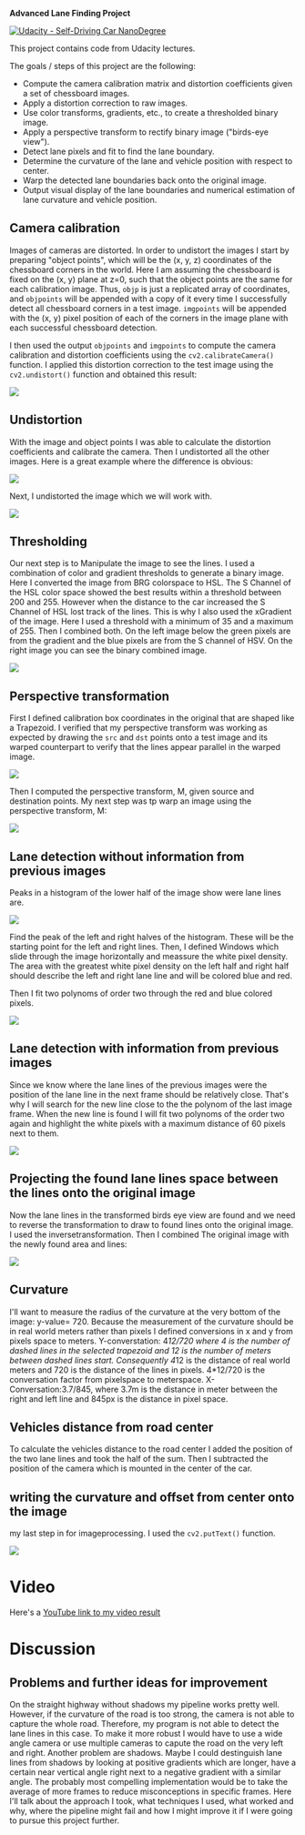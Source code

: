 **Advanced Lane Finding Project**

[![Udacity - Self-Driving Car NanoDegree](https://s3.amazonaws.com/udacity-sdc/github/shield-carnd.svg)](http://www.udacity.com/drive)

This project contains code from Udacity lectures.

The goals / steps of this project are the following:

* Compute the camera calibration matrix and distortion coefficients given a set of chessboard images.
* Apply a distortion correction to raw images.
* Use color transforms, gradients, etc., to create a thresholded binary image.
* Apply a perspective transform to rectify binary image ("birds-eye view").
* Detect lane pixels and fit to find the lane boundary.
* Determine the curvature of the lane and vehicle position with respect to center.
* Warp the detected lane boundaries back onto the original image.
* Output visual display of the lane boundaries and numerical estimation of lane curvature and vehicle position.

[//]: # (Image References)

[image1]: ./examples/undistort_output.png "Undistorted"
[image2]: ./test_images/test1.jpg "Road Transformed"
[image3]: ./examples/binary_combo_example.jpg "Binary Example"
[image4]: ./examples/warped_straight_lines.jpg "Warp Example"
[image5]: ./examples/color_fit_lines.jpg "Fit Visual"
[image6]: ./examples/example_output.jpg "Output"
[video1]: ./project_video.mp4 "Video"


## Camera calibration
Images of cameras are distorted. In order to undistort the images I start by preparing "object points", which will be the (x, y, z) coordinates of the chessboard corners in the world. Here I am assuming the chessboard is fixed on the (x, y) plane at z=0, such that the object points are the same for each calibration image.  Thus, `objp` is just a replicated array of coordinates, and `objpoints` will be appended with a copy of it every time I successfully detect all chessboard corners in a test image.  `imgpoints` will be appended with the (x, y) pixel position of each of the corners in the image plane with each successful chessboard detection.

I then used the output `objpoints` and `imgpoints` to compute the camera calibration and distortion coefficients using the `cv2.calibrateCamera()` function.  I applied this distortion correction to the test image using the `cv2.undistort()` function and obtained this result: 

![](https://github.com/christianreiser/P4-Advanced-Lane-Lines/blob/master/output_images/p.png)

## Undistortion
With the image and object points I was able to calculate the distortion coefficients and calibrate the camera.
Then I undistorted all the other images.
Here is a great example where the difference is obvious:

![](https://github.com/christianreiser/P4-Advanced-Lane-Lines/blob/master/output_images/u.png)

Next, I undistorted the image which we will work with.

![](https://github.com/christianreiser/P4-Advanced-Lane-Lines/blob/master/output_images/u2.png)

## Thresholding
Our next step is to Manipulate the image to see the lines. I used a combination of color and gradient thresholds to generate a binary image. Here I converted the image from BRG colorspace to HSL. The S Channel of the HSL color space showed the best results within a threshold between 200 and 255. However when the distance to the car increased the S Channel of HSL lost track of the lines. This is why I also used the xGradient of the image. Here I used a threshold with a minimum of 35 and a maximum of 255. Then I combined both.
On the left image below the green pixels are from the gradient and the blue pixels are from the S channel of HSV.
On the right image you can see the binary combined image.

![](https://github.com/christianreiser/P4-Advanced-Lane-Lines/blob/master/output_images/c.png)

## Perspective transformation

First I defined calibration box coordinates in the original that are shaped like a Trapezoid.
I verified that my perspective transform was working as expected by drawing the `src` and `dst` points onto a test image and its warped counterpart to verify that the lines appear parallel in the warped image.

![](https://github.com/christianreiser/P4-Advanced-Lane-Lines/blob/master/output_images/4.png)

Then I computed the perspective transform, M, given source and destination points.
My next step was tp warp an image using the perspective transform, M:

![](https://github.com/christianreiser/P4-Advanced-Lane-Lines/blob/master/output_images/t.png)

## Lane detection without information from previous images
Peaks in a histogram of the lower half of the image show were lane lines are.

![](https://github.com/christianreiser/P4-Advanced-Lane-Lines/blob/master/output_images/h.png)

Find the peak of the left and right halves of the histogram.
These will be the starting point for the left and right lines.
Then, I defined Windows which slide through the image horizontally and meassure the white pixel density. The area with the greatest white pixel density on the left half and right half should describe the left and right lane line and will be colored blue and red.

Then I fit two polynoms of order two through the red and blue colored pixels.

![](https://github.com/christianreiser/P4-Advanced-Lane-Lines/blob/master/output_images/o.png)

## Lane detection with information from previous images
Since we know where the lane lines of the previous images were the position of the lane line in the next frame should be relatively close. That's why I will search for the new line close to the the polynom of the last image frame. When the new line is found I will fit two polynoms of the order two again and highlight the white pixels with a maximum distance of 60 pixels next to them.

![](https://github.com/christianreiser/P4-Advanced-Lane-Lines/blob/master/output_images/w.png)

## Projecting the found lane lines space between the lines onto the original image
Now the lane lines in the transformed birds eye view are found and we need to reverse the transformation 
to draw to found lines onto the original image.
I used the inversetransformation. Then I combined The original image with the newly found area and lines:

![](https://github.com/christianreiser/P4-Advanced-Lane-Lines/blob/master/output_images/l.png)

## Curvature
I'll want to measure the radius of the curvature at the very bottom of the image: y-value= 720.
Because the measurement of the curvature should be in real world meters rather than pixels I defined conversions in x and y from pixels space to meters.
Y-converstation: 4*12/720 where 4 is the number of dashed lines in the selected trapezoid and 12 is the number of meters between dashed lines start. Consequently 4*12 is the distance of real world meters and 720 is the distance of the lines in pixels. 4*12/720 is the conversation factor from pixelspace to meterspace.
X-Conversation:3.7/845, where 3.7m is the distance in meter between the right and left line and 845px is the distance in pixel space.

## Vehicles distance from road center
To calculate the vehicles distance to the road center I added the position of the two lane lines and took the half of the sum. Then I subtracted the position of the camera which is mounted in the center of the car. 

## writing the curvature and offset from center onto the image
my last step in for imageprocessing. I used the `cv2.putText()` function.

![](https://github.com/christianreiser/P4-Advanced-Lane-Lines/blob/master/output_images/s.png)

# Video
Here's a [YouTube link to my video result](https://youtu.be/5Vh-wtZC_ds)


# Discussion
## Problems and further ideas for improvement
On the straight highway without shadows my pipeline works pretty well. However, if the curvature of the road is too strong, the camera is not able to capture the whole road. Therefore, my program is not able to detect the lane lines in this case. To make it more robust I would have to use a wide angle camera or use multiple cameras to capute the road on the very left and right. 
Another problem are shadows. Maybe I could destinguish lane lines from shadows by looking at positive gradients which are longer, have a certain near vertical angle right next to a negative gradient with a similar angle.
The probably most compelling implementation would be to take the average of more frames to reduce misconceptions in specific frames.
Here I'll talk about the approach I took, what techniques I used, what worked and why, where the pipeline might fail and how I might improve it if I were going to pursue this project further. 
